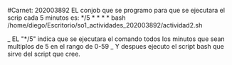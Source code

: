 #Carnet: 202003892
EL conjob que se programo para que se ejecutara el scrip cada 5 minutos es: */5 * * * * bash /home/diego/Escritorio/so1_actividades_202003892/actividad2.sh

_ EL "*/5" indica que se ejecutara el comando todos los minutos que sean multiplos de 5 en el rango de 0-59
_ Y despues ejecuto el script bash que sirve del script que cree.
